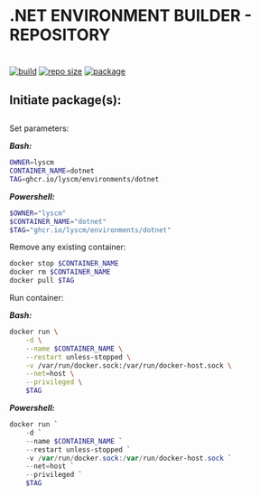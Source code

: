 # .NET ENVIRONMENT BUILDER - REPOSITORY <h1> 
 
[![build](https://img.shields.io/github/workflow/status/lyscm/environments-dotnet/environment-dotnet%20-%20ci?logo=github)](https://github.com/lyscm/environments-dotnet/blob/master/.github/workflows/build-action.yml)
[![repo size](https://img.shields.io/github/repo-size/lyscm/environments-dotnet?logo=github)](https://github.com/lyscm/environments-dotnet)
[![package](https://img.shields.io/static/v1?label=package&message=dotnet&color=yellowgreen&logo=github)](https://github.com/lyscm/environments-dotnet/pkgs/container/environments%2Fdotnet)

## Initiate package(s): <h2> 

Set parameters:

***Bash:***
```bash
OWNER=lyscm
CONTAINER_NAME=dotnet
TAG=ghcr.io/lyscm/environments/dotnet
```

***Powershell:***
```powershell
$OWNER="lyscm"
$CONTAINER_NAME="dotnet"
$TAG="ghcr.io/lyscm/environments/dotnet"
```

Remove any existing container:

```bash
docker stop $CONTAINER_NAME
docker rm $CONTAINER_NAME
docker pull $TAG
```

Run container:

***Bash:***
```bash
docker run \
    -d \
    --name $CONTAINER_NAME \
    --restart unless-stopped \
    -v /var/run/docker.sock:/var/run/docker-host.sock \
    --net=host \
    --privileged \
    $TAG
```
***Powershell:***
```powershell
docker run `
    -d `
    --name $CONTAINER_NAME `
    --restart unless-stopped `
    -v /var/run/docker.sock:/var/run/docker-host.sock `
    --net=host `
    --privileged `
    $TAG
```
